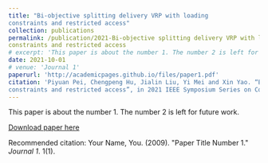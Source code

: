 ```yaml
---
title: "Bi-objective splitting delivery VRP with loading
constraints and restricted access"
collection: publications
permalink: /publication/2021-Bi-objective splitting delivery VRP with loading
constraints and restricted access
# excerpt: 'This paper is about the number 1. The number 2 is left for future work.'
date: 2021-10-01
# venue: 'Journal 1'
paperurl: 'http://academicpages.github.io/files/paper1.pdf'
citation: 'Piyuan Pei, Chengpeng Hu, Jialin Liu, Yi Mei and Xin Yao. “Bi-objective splitting delivery VRP with loading
constraints and restricted access”, in 2021 IEEE Symposium Series on Computational Intelligence (SSCI), pp. 1-9, 2021.'
---
```

This paper is about the number 1. The number 2 is left for future work.

[Download paper here](http://academicpages.github.io/files/paper1.pdf)

Recommended citation: Your Name, You. (2009). "Paper Title Number 1." <i>Journal 1</i>. 1(1).